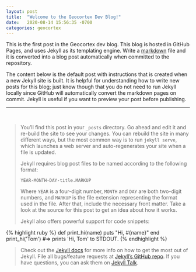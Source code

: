 ```yaml
---
layout: post
title:  "Welcome to the Geocortex Dev Blog!"
date:   2020-08-14 15:56:35 -0700
categories: geocortex
---
```

This is the first post in the Geocortex dev blog. This blog is hosted in GitHub Pages, and uses Jekyll as its templating engine. Write a [markdown](https://docs.github.com/en/github/writing-on-github/getting-started-with-writing-and-formatting-on-github) file and it is converted into a blog post automatically when committed to the repository.

The content below is the default post with instructions that is created when a new Jekyll site is built. It is helpful for understanding how to write new posts for this blog; just know though that you do not need to run Jekyll locally since GitHub will automatically convert the markdown pages on commit. Jekyll is useful if you want to preview your post before publishing.

---
<br>

> You’ll find this post in your `_posts` directory. Go ahead and edit it and re-build the site to see your changes. You can rebuild the site in many different ways, but the most common way is to run `jekyll serve`, which launches a web server and auto-regenerates your site when a file is updated.
> 
> Jekyll requires blog post files to be named according to the following format:
> 
> `YEAR-MONTH-DAY-title.MARKUP`
> 
> Where `YEAR` is a four-digit number, `MONTH` and `DAY` are both two-digit numbers, and `MARKUP` is the file extension representing the format used in the file. After that, include the necessary front matter. Take a look at the source for this post to get an idea about how it works.
> 
> Jekyll also offers powerful support for code snippets:
> 
{% highlight ruby %}
def print_hi(name)
  puts "Hi, #{name}"
end
print_hi('Tom')
#=> prints 'Hi, Tom' to STDOUT.
{% endhighlight %}
> 
> Check out the [Jekyll docs](https://jekyllrb.com/docs/home) for more info on how to get the most out of Jekyll. File all bugs/feature requests at [Jekyll’s GitHub repo](https://github.com/jekyll/jekyll). If you have questions, you can ask them on [Jekyll Talk](https://talk.jekyllrb.com/).